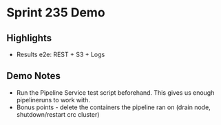 <!--
Copyright 2023 Adam B Kaplan

SPDX-License-Identifier: Apache-2.0
-->
# Sprint 235 Demo

## Highlights

- Results e2e: REST + S3 + Logs

## Demo Notes

- Run the Pipeline Service test script beforehand. This gives us enough
  pipelineruns to work with.
- Bonus points - delete the containers the pipeline ran on (drain node,
  shutdown/restart crc cluster)
